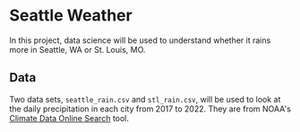 # Seattle Weather

In this project, data science will be used to understand whether it rains more in Seattle, WA or St. Louis, MO.

## Data

Two data sets, `seattle_rain.csv` and `stl_rain.csv`, will be used to look at the daily precipitation in each city from 2017 to 2022. They are from NOAA's [Climate Data Online Search](https://www.ncei.noaa.gov/cdo-web/search?datasetid=GHCND) tool.
